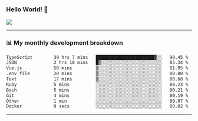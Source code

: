 ### Hello World! 👋

<a>
  <img align="center" src="https://github-readme-stats.vercel.app/api?username=megatunger&count_private=true&include_all_commits=true&bg_color=30,56CCF2,2F80ED&title_color=fff&text_color=fff" />
</a>

------
### 📊 My monthly development breakdown

<!--START_SECTION:waka-->

```txt
TypeScript        39 hrs 7 mins   ██████████████████████▓░░   90.45 %
JSON              2 hrs 18 mins   █▒░░░░░░░░░░░░░░░░░░░░░░░   05.34 %
Vue.js            50 mins         ▒░░░░░░░░░░░░░░░░░░░░░░░░   01.95 %
.env file         20 mins         ▒░░░░░░░░░░░░░░░░░░░░░░░░   00.80 %
Text              17 mins         ▒░░░░░░░░░░░░░░░░░░░░░░░░   00.68 %
Ruby              5 mins          ░░░░░░░░░░░░░░░░░░░░░░░░░   00.23 %
Bash              5 mins          ░░░░░░░░░░░░░░░░░░░░░░░░░   00.21 %
Git               4 mins          ░░░░░░░░░░░░░░░░░░░░░░░░░   00.19 %
Other             1 min           ░░░░░░░░░░░░░░░░░░░░░░░░░   00.07 %
Docker            0 secs          ░░░░░░░░░░░░░░░░░░░░░░░░░   00.02 %
```

<!--END_SECTION:waka-->

------
